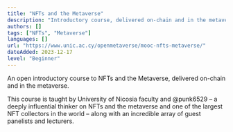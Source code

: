 ```yaml
---
title: "NFTs and the Metaverse"
description: "Introductory course, delivered on-chain and in the metaverse by the university of Nicosia."
authors: []
tags: ["NFTs", "Metaverse"]
languages: []
url: "https://www.unic.ac.cy/openmetaverse/mooc-nfts-metaverse/"
dateAdded: 2023-12-17
level: "Beginner"
---
```


An open introductory course to NFTs and the Metaverse, delivered on-chain and in the metaverse.

This course is taught by University of Nicosia faculty and @punk6529 – a deeply influential thinker on NFTs and the metaverse and one of the largest NFT collectors in the world – along with an incredible array of guest panelists and lecturers.